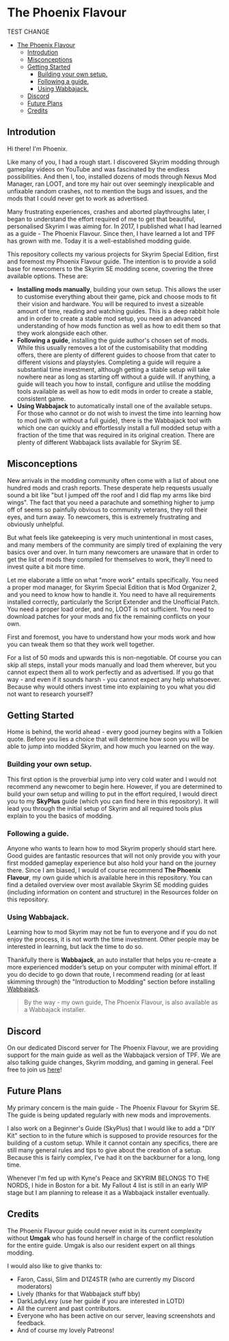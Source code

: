 # The Phoenix Flavour

TEST CHANGE

- [The Phoenix Flavour](#the-phoenix-flavour)
  - [Introdution](#introdution)
  - [Misconceptions](#misconceptions)
  - [Getting Started](#getting-started)
    - [Building your own setup.](#building-your-own-setup)
    - [Following a guide.](#following-a-guide)
    - [Using Wabbajack.](#using-wabbajack)
  - [Discord](#discord)
  - [Future Plans](#future-plans)
  - [Credits](#credits)

## Introdution

Hi there! I'm Phoenix.

Like many of you, I had a rough start. I discovered Skyrim modding through gameplay videos on YouTube and was fascinated by the endless possibilities. And then I, too, installed dozens of mods through Nexus Mod Manager, ran LOOT, and tore my hair out over seemingly inexplicable and unfixable random crashes, not to mention the bugs and issues, and the mods that I could never get to work as advertised.

Many frustrating experiences, crashes and aborted playthroughs later, I began to understand the effort required of me to get that beautiful, personalised Skyrim I was aiming for. In 2017, I published what I had learned as a guide - The Phoenix Flavour. Since then, I have learned a lot and TPF has grown with me. Today it is a well-established modding guide.

This repository collects my various projects for Skyrim Special Edition, first and foremost my Phoenix Flavour guide. The intention is to provide a solid base for newcomers to the Skyrim SE modding scene, covering the three available options. These are:

- **Installing mods manually**, building your own setup. This allows the user to customise everything about their game, pick and choose mods to fit their vision and hardware. You will be required to invest a sizeable amount of time, reading and watching guides. This is a deep rabbit hole and in order to create a stable mod setup, you need an advanced understanding of how mods function as well as how to edit them so that they work alongside each other.
- **Following a guide**, installing the guide author's chosen set of mods. While this usually removes a lot of the customisability that modding offers, there are plenty of different guides to choose from that cater to different visions and playstyles. Completing a guide will require a substantial time investment, although getting a stable setup will take nowhere near as long as starting off without a guide will. If anything, a guide will teach you how to install, configure and utilise the modding tools available as well as how to edit mods in order to create a stable, consistent game.
- **Using Wabbajack** to automatically install one of the available setups. For those who cannot or do not wish to invest the time into learning how to mod (with or without a full guide), there is the Wabbajack tool with which one can quickly and effortlessly install a full modded setup with a fraction of the time that was required in its original creation. There are plenty of different Wabbajack lists available for Skyrim SE.

## Misconceptions

New arrivals in the modding community often come with a list of about one hundred mods and crash reports. These desperate help requests usually sound a bit like "but I jumped off the roof and I did flap my arms like bird wings". The fact that you need a parachute and something higher to jump off of seems so painfully obvious to community veterans, they roll their eyes, and turn away. To newcomers, this is extremely frustrating and obviously unhelpful.

But what feels like gatekeeping is very much unintentional in most cases, and many members of the community are simply tired of explaining the very basics over and over. In turn many newcomers are unaware that in order to get the list of mods they compiled for themselves to work, they’ll need to invest quite a bit more time.

Let me elaborate a little on what "more work" entails specifically. You need a proper mod manager, for Skyrim Special Edition that is Mod Organizer 2, and you need to know how to handle it. You need to have all requirements installed correctly, particularly the Script Extender and the Unofficial Patch. You need a proper load order, and no, LOOT is not sufficient. You need to download patches for your mods and fix the remaining conflicts on your own.

First and foremost, you have to understand how your mods work and how you can tweak them so that they work well together.

For a list of 50 mods and upwards this is non-negotiable. Of course you can skip all steps, install your mods manually and load them wherever, but you cannot expect them all to work perfectly and as advertised. If you go that way - and even if it sounds harsh - you cannot expect any help whatsoever. Because why would others invest time into explaining to you what you did not want to research yourself?

## Getting Started

Home is behind, the world ahead - every good journey begins with a Tolkien quote. Before you lies a choice that will determine how soon you will be able to jump into modded Skyrim, and how much you learned on the way.

### Building your own setup.

This first option is the proverbial jump into very cold water and I would not recommend any newcomer to begin here. However, if you are determined to build your own setup and willing to put in the effort required, I would direct you to my **SkyPlus** guide (which you can find here in this repository). It will lead you through the initial setup of Skyrim and all required tools plus explain to you the basics of modding.

### Following a guide.

Anyone who wants to learn how to mod Skyrim properly should start here. Good guides are fantastic resources that will not only provide you with your first modded gameplay experience but also hold your hand on the journey there. Since I am biased, I would of course recommend **The Phoenix Flavour**, my own guide which is available here in this repository. You can find a detailed overview over most available Skyrim SE modding guides (including information on content and structure) in the Resources folder on this repository.

### Using Wabbajack.

Learning how to mod Skyrim may not be fun to everyone and if you do not enjoy the process, it is not worth the time investment. Other people may be interested in learning, but lack the time to do so.

Thankfully there is **Wabbajack**, an auto installer that helps you re-create a more experienced modder’s setup on your computer with minimal effort. If you do decide to go down that route, I recommend reading (or at least skimming through) the "Introduction to Modding" section before installing [Wabbajack](https://www.wabbajack.org/).

> By the way - my own guide, The Phoenix Flavour, is also available as a Wabbajack installer.

## Discord

On our dedicated Discord server for The Phoenix Flavour, we are providing support for the main guide as well as the Wabbajack version of TPF. We are also talking guide changes, Skyrim modding, and gaming in general. Feel free to join us [here](https://discord.gg/BpwXX5f)!

## Future Plans

My primary concern is the main guide - The Phoenix Flavour for Skyrim SE. The guide is being updated regularly with new mods and improvements.

I also work on a Beginner's Guide (SkyPlus) that I would like to add a "DIY Kit" section to in the future which is supposed to provide resources for the building of a custom setup. While it cannot contain any specifics, there are still many general rules and tips to give about the creation of a setup. Because this is fairly complex, I've had it on the backburner for a long, long time.

Whenever I'm fed up with Kyne's Peace and SKYRIM BELONGS TO THE NORDS, I hide in Boston for a bit. My Fallout 4 list is still in an early WIP stage but I am planning to release it as a Wabbajack installer eventually.

## Credits

The Phoenix Flavour guide could never exist in its current complexity without **Umgak** who has found herself in charge of the conflict resolution for the entire guide. Umgak is also our resident expert on all things modding.

I would also like to give thanks to:
- Faron, Cassi, Slim and D1Z4STR (who are currently my Discord moderators)
- Lively (thanks for that Wabbajack stuff bby)
- DarkLadyLexy (use her guide if you are interested in LOTD)
- All the current and past contributors.
- Everyone who has been active on our server, leaving screenshots and feedback.
- And of course my lovely Patreons!